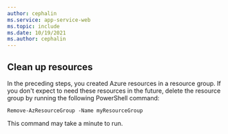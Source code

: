 ```yaml
---
author: cephalin
ms.service: app-service-web
ms.topic: include
ms.date: 10/19/2021
ms.author: cephalin
---
```

## Clean up resources

In the preceding steps, you created Azure resources in a resource group. If you don't expect to need these resources in the future, delete the resource group by running the following PowerShell command:

```azurecli-interactive
Remove-AzResourceGroup -Name myResourceGroup
```

This command may take a minute to run.